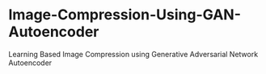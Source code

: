 # Image-Compression-Using-GAN-Autoencoder
Learning Based Image Compression using Generative
Adversarial Network Autoencoder
